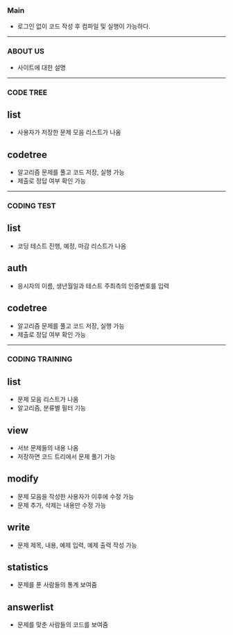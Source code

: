 ### Main
- 로그인 없이 코드 작성 후 컴파일 및 실행이 가능하다.

-----------------------------------------------------------

### ABOUT US
- 사이트에 대한 설명

-----------------------------------------------------------

### CODE TREE
##  list
 - 사용자가 저장한 문제 모음 리스트가 나옴
## codetree
 - 알고리즘 문제를 풀고 코드 저장, 실행 가능
 - 제출로 정답 여부 확인 가능

-----------------------------------------------------------

### CODING TEST
## list
 - 코딩 테스트 진행, 예정, 마감 리스트가 나옴
## auth
 - 응시자의 이름, 생년월일과 테스트 주최측의 인증번호를 입력
## codetree
 - 알고리즘 문제를 풀고 코드 저장, 실행 가능
 - 제출로 정답 여부 확인 가능

-----------------------------------------------------------

### CODING TRAINING
## list
 - 문제 모음 리스트가 나옴
 - 알고리즘, 분류별 필터 기능
## view
 - 서브 문제들의 내용 나옴
 - 저장하면 코드 트리에서 문제 풀기 가능
## modify
 - 문제 모음을 작성한 사용자가 이후에 수정 가능
 - 문제 추가, 삭제는 내용만 수정 가능
## write
 - 문제 제목, 내용, 예제 입력, 예제 출력 작성 가능
## statistics
 - 문제를 푼 사람들의 통계 보여줌
## answerlist
 - 문제를 맞춘 사람들의 코드를 보여줌